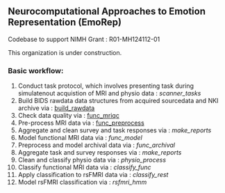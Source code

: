 ## Neurocomputational Approaches to Emotion Representation (EmoRep)

Codebase to support NIMH Grant : R01-MH124112-01

This organization is under construction.

<!--

TODO:
- Introduction
- Description of project
- Links to papers
- Description of workflow-repository mapping

-->

### Basic workflow:

1. Conduct task protocol, which involves presenting task during simulatenout acquistion of MRI and physio data : *scanner_tasks*
1. Build BIDS rawdata data structures from acquired sourcedata and NKI archive via : [build_rawdata](https://github.com/labarlab-emorep/build_rawdata)
1. Check data quality via : [func_mriqc](https://github.com/labarlab-emorep/func_mriqc)
1. Pre-process MRI data via : [func_preprocess](https://github.com/labarlab-emorep/func_preprocess)
1. Aggregate and clean survey and task responses via : *make_reports*
1. Model functional MRI data via : *func_model*
1. Preprocess and model archival data via : *func_archival*
1. Aggregate task and survey responses via : *make_reports*
1. Clean and classify physio data via : *physio_process*
1. Classify functional MRI data via : *classify_func*
1. Apply classification to rsFMRI data via : *classify_rest*
1. Model rsFMRI classification via : *rsfmri_hmm*

